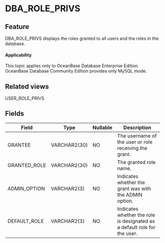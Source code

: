 DBA_ROLE_PRIVS
===================================


Feature
-----------

DBA_ROLE_PRIVS displays the roles granted to all users and the roles in the database.

<main id="notice" >
    <h4>Applicability</h4>
    <p>This topic applies only to OceanBase Database Enterprise Edition. OceanBase Database Community Edition provides only MySQL mode. </p>
  </main>

Related views
-------------

USER_ROLE_PRIVS

Fields
-------------



| **Field**    | **Type**     | **Nullable** | **Description**                                                          |
|--------------|--------------|--------------|--------------------------------------------------------------------------|
| GRANTEE      | VARCHAR2(30) | NO           | The username of the user or role receiving the grant.                    |
| GRANTED_ROLE | VARCHAR2(30) | NO           | The granted role name.                                                   |
| ADMIN_OPTION | VARCHAR2(3)  | NO           | Indicates whether the grant was with the ADMIN option.                   |
| DEFAULT_ROLE | VARCHAR2(3)  | NO           | Indicates whether the role is designated as a default role for the user. |



